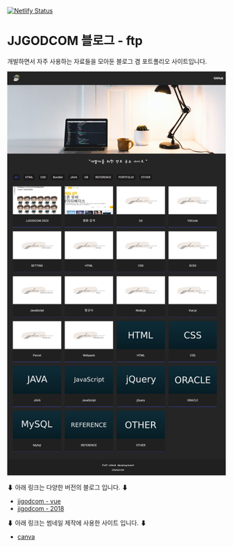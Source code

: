 [![Netlify Status](https://api.netlify.com/api/v1/badges/9f2f756f-e1fc-48d9-9c07-b7d7433d8aaa/deploy-status)](https://jjgodcom-ftp.netlify.app/)

# JJGODCOM 블로그 - ftp

개발하면서 자주 사용하는 자료들을 모아둔 블로그 겸 포트폴리오 사이트입니다.

![JJGODCOM](https://github.com/jjgodcom/jjgodcom.com/blob/master/resources/images/global/thumbnail.png)


⬇ 아래 링크는 다양한 버전의 블로그 입니다. ⬇
- [jjgodcom - vue](https://jjgodcom-vue.netlify.app/) <br/> 
- [jjgodcom - 2018](https://web.archive.org/web/20180805230657/http://jjgodcom.com/)

⬇ 아래 링크는 썸네일 제작에 사용한 사이트 입니다. ⬇
- [canva](https://www.canva.com/)